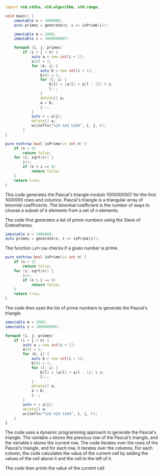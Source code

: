 ```d
import std.stdio, std.algorithm, std.range;

void main() {
    immutable n = 1000000;
    auto primes = generate(n, i => isPrime(i));

    immutable m = 1000;
    immutable z = 1000000007;

    foreach (i, j; primes)
        if (i + j < n) {
            auto a = new int[i + 1];
            a[0] = 1;
            for (k; i) {
                auto b = new int[i + 1];
                b[0] = 1;
                for (l; i) {
                    b[l] = (a[l] + a[l - 1]) % z;
                    l--;
                }
                delete[] a;
                a = b;
                i--;
            }
            auto r = a[j];
            delete[] a;
            writefln("%2d %2d %10d", i, j, r);
        }
}

pure nothrow bool isPrime(in int n) {
    if (n < 2)
        return false;
    for (i; sqrt(n)) {
        i++;
        if (n % i == 0)
            return false;
    }
    return true;
}
```

This code generates the Pascal's triangle modulo 1000000007 for the first 1000000 rows and columns. Pascal's triangle is a triangular array of binomial coefficients. The binomial coefficient is the number of ways to choose a subset of k elements from a set of n elements.

The code first generates a list of prime numbers using the Sieve of Eratosthenes.

```d
immutable n = 1000000;
auto primes = generate(n, i => isPrime(i));
```

The function `isPrime` checks if a given number is prime.

```d
pure nothrow bool isPrime(in int n) {
    if (n < 2)
        return false;
    for (i; sqrt(n)) {
        i++;
        if (n % i == 0)
            return false;
    }
    return true;
}
```

The code then uses the list of prime numbers to generate the Pascal's triangle.

```d
immutable m = 1000;
immutable z = 1000000007;

foreach (i, j; primes)
    if (i + j < n) {
        auto a = new int[i + 1];
        a[0] = 1;
        for (k; i) {
            auto b = new int[i + 1];
            b[0] = 1;
            for (l; i) {
                b[l] = (a[l] + a[l - 1]) % z;
                l--;
            }
            delete[] a;
            a = b;
            i--;
        }
        auto r = a[j];
        delete[] a;
        writefln("%2d %2d %10d", i, j, r);
    }
}
```

The code uses a dynamic programming approach to generate the Pascal's triangle. The variable `a` stores the previous row of the Pascal's triangle, and the variable `b` stores the current row. The code iterates over the rows of the Pascal's triangle, and for each row, it iterates over the columns. For each column, the code calculates the value of the current cell by adding the values of the cell above it and the cell to the left of it.

The code then prints the value of the current cell.